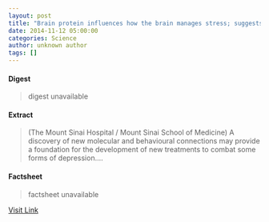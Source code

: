 ```yaml
---
layout: post
title: "Brain protein influences how the brain manages stress; suggests new model of depression"
date: 2014-11-12 05:00:00
categories: Science
author: unknown author
tags: []
---
```



#### Digest
>digest unavailable

#### Extract
>(The Mount Sinai Hospital / Mount Sinai School of Medicine) A discovery of new molecular and behavioural connections may provide a foundation for the development of new treatments to combat some forms of depression....

#### Factsheet
>factsheet unavailable

[Visit Link](http://www.eurekalert.org/pub_releases/2014-11/tmsh-bpi111214.php)


